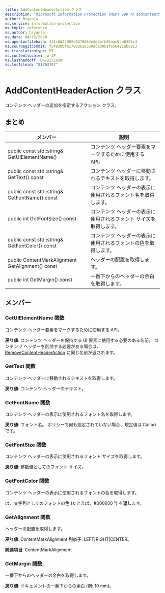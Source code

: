 ```yaml
---
title: AddContentHeaderAction クラス
description: 'Microsoft Information Protection (MIP) SDK の addcontentheaderaction:: undefined クラスを文書にします。'
author: BryanLa
ms.service: information-protection
ms.topic: reference
ms.author: bryanla
ms.date: 04/16/2020
ms.openlocfilehash: 341c8d22902d937068de3e9afb80aac9cb8305c4
ms.sourcegitcommit: f54920bf017902616589aca30baf6b64216b6913
ms.translationtype: MT
ms.contentlocale: ja-JP
ms.lasthandoff: 04/22/2020
ms.locfileid: "81763767"
---
```

# <a name="class-addcontentheaderaction"></a>AddContentHeaderAction クラス 
コンテンツ ヘッダーの追加を指定するアクション クラス。
  
## <a name="summary"></a>まとめ
 メンバー                        | 説明                                
--------------------------------|---------------------------------------------
public const std::string& GetUIElementName()  |  コンテンツ ヘッダー要素をマークするために使用する API。
public const std::string& GetText() const  |  コンテンツ ヘッダーに移動されるテキストを取得します。
public const std::string& GetFontName() const  |  コンテンツ ヘッダーの表示に使用されるフォント名を取得します。
public int GetFontSize() const  |  コンテンツ ヘッダーの表示に使用されるフォント サイズを取得します。
public const std::string& GetFontColor() const  |  コンテンツ ヘッダーの表示に使用されるフォントの色を取得します。
public ContentMarkAlignment GetAlignment() const  |  ヘッダーの配置を取得します。
public int GetMargin() const  |  一番下からのヘッダーの余白を取得します。
  
## <a name="members"></a>メンバー
  
### <a name="getuielementname-function"></a>GetUIElementName 関数
コンテンツ ヘッダー要素をマークするために使用する API。

  
**戻り値**: コンテンツ ヘッダーを保持する UI 要素に使用する必要のある名前。 コンテンツ ヘッダーを削除する必要がある場合は、[RemoveContentHeaderAction](class_mip_removecontentfooteraction.md) に同じ名前が返されます。
  
### <a name="gettext-function"></a>GetText 関数
コンテンツ ヘッダーに移動されるテキストを取得します。

  
**戻り値**: コンテンツ ヘッダーのテキスト。
  
### <a name="getfontname-function"></a>GetFontName 関数
コンテンツ ヘッダーの表示に使用されるフォント名を取得します。

  
**戻り値**: フォント名。 ポリシーで何も設定されていない場合、規定値は Calibri です。
  
### <a name="getfontsize-function"></a>GetFontSize 関数
コンテンツ ヘッダーの表示に使用されるフォント サイズを取得します。

  
**戻り値**: 整数値としてのフォント サイズ。
  
### <a name="getfontcolor-function"></a>GetFontColor 関数
コンテンツ ヘッダーの表示に使用されるフォントの色を取得します。

  
は、文字列としてのフォントの色 (たとえば、#000000 ") を**返し**ます。
  
### <a name="getalignment-function"></a>GetAlignment 関数
ヘッダーの配置を取得します。

  
**戻り値**: ContentMarkAlignment 列挙子: LEFT|RIGHT|CENTER。 
  
**関連項目**: ContentMarkAlignment
  
### <a name="getmargin-function"></a>GetMargin 関数
一番下からのヘッダーの余白を取得します。

  
**戻り値**: ドキュメントの一番下からの余白 (例: 10 mm)。